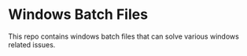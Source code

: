 # Windows Batch Files
 This repo contains windows batch files that can solve various windows related issues.
